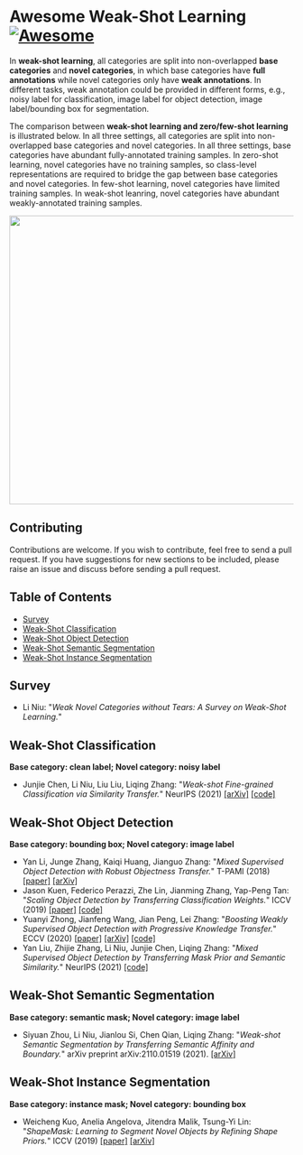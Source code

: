# Awesome Weak-Shot Learning  [![Awesome](https://cdn.rawgit.com/sindresorhus/awesome/d7305f38d29fed78fa85652e3a63e154dd8e8829/media/badge.svg)](https://github.com/sindresorhus/awesome)

In **weak-shot learning**, all categories are split into non-overlapped **base categories** and **novel categories**, in which base categories have **full annotations** while novel categories only have **weak annotations**. In different tasks, weak annotation could be provided in different forms, e.g., noisy label for classification, image label for object detection, image label/bounding box for segmentation. 

The comparison between **weak-shot learning and zero/few-shot learning** is illustrated below. In all three settings, all categories are split into non-overlapped base categories and novel categories. In all three settings, base categories have abundant fully-annotated training samples. In zero-shot learning, novel categories have no training samples, so class-level representations are required to bridge the gap between base categories and novel categories. In few-shot learning, novel categories have limited training samples. In weak-shot leanring, novel categories have abundant weakly-annotated training samples. 

<img src='https://bcmi.sjtu.edu.cn/home/niuli/images/project_weak_shot_small.jpg' align="center" width=512>

## Contributing

Contributions are welcome.  If you wish to contribute, feel free to send a pull request. If you have suggestions for new sections to be included, please raise an issue and discuss before sending a pull request.

## Table of Contents
+ [Survey](#Survey)
+ [Weak-Shot Classification](#Weak-Shot-Classification)
+ [Weak-Shot Object Detection](#Weak-Shot-Detection)
+ [Weak-Shot Semantic Segmentation](#Weak-Shot-Semantic-Segmentation)
+ [Weak-Shot Instance Segmentation](#Weak-Shot-Instance-Segmentation)

## Survey
+ Li Niu: "*Weak Novel Categories without Tears: A Survey on Weak-Shot Learning.*" 

## Weak-Shot Classification
**Base category: clean label; Novel category: noisy label**
+ Junjie Chen, Li Niu, Liu Liu, Liqing Zhang: "*Weak-shot Fine-grained Classification via Similarity Transfer.*" NeurIPS (2021) [[arXiv]](https://arxiv.org/pdf/2009.09197.pdf) [[code]](https://github.com/bcmi/SimTrans-Weak-Shot-Classification)

## Weak-Shot Object Detection
**Base category: bounding box; Novel category: image label**
+ Yan Li, Junge Zhang, Kaiqi Huang, Jianguo Zhang: "*Mixed Supervised Object Detection with Robust Objectness Transfer.*" T-PAMI (2018) [[paper]](https://ieeexplore.ieee.org/document/8304628) [[arXiv]](https://arxiv.org/pdf/1802.09778.pdf) 
+ Jason Kuen, Federico Perazzi, Zhe Lin, Jianming Zhang, Yap-Peng Tan: "*Scaling Object Detection by Transferring Classification Weights.*" ICCV (2019) [[paper]](https://openaccess.thecvf.com/content_ICCV_2019/papers/Kuen_Scaling_Object_Detection_by_Transferring_Classification_Weights_ICCV_2019_paper.pdf) [[code]](https://github.com/xternalz/AE-WTN)
+ Yuanyi Zhong, Jianfeng Wang, Jian Peng, Lei Zhang: "*Boosting Weakly Supervised Object Detection with Progressive Knowledge Transfer.*" ECCV (2020) [[paper]](https://www.ecva.net/papers/eccv_2020/papers_ECCV/papers/123710613.pdf) [[arXiv]](https://arxiv.org/pdf/2007.07986.pdf) [[code]](https://github.com/mikuhatsune/wsod_transfer)
+ Yan Liu, Zhijie Zhang, Li Niu, Junjie Chen, Liqing Zhang: "*Mixed Supervised Object Detection by Transferring Mask Prior and Semantic Similarity.*" NeurIPS (2021) [[code]](https://github.com/bcmi/TraMaS-Weak-Shot-Object-Detection)


## Weak-Shot Semantic Segmentation
**Base category: semantic mask; Novel category: image label**
+ Siyuan Zhou, Li Niu, Jianlou Si, Chen Qian, Liqing Zhang: "*Weak-shot Semantic Segmentation by Transferring Semantic Affinity and Boundary.*" arXiv preprint arXiv:2110.01519  (2021). [[arXiv]](https://arxiv.org/pdf/2110.01519.pdf)

## Weak-Shot Instance Segmentation
**Base category: instance mask; Novel category: bounding box**
+ Weicheng Kuo, Anelia Angelova, Jitendra Malik, Tsung-Yi Lin: "*ShapeMask: Learning to Segment Novel Objects by Refining Shape Priors.*" ICCV (2019) [[paper]](https://openaccess.thecvf.com/content_ICCV_2019/papers/Kuo_ShapeMask_Learning_to_Segment_Novel_Objects_by_Refining_Shape_Priors_ICCV_2019_paper.pdf) [[arXiv]](https://arxiv.org/pdf/1904.03239.pdf)







